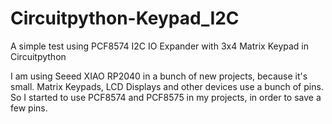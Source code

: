 # Circuitpython-Keypad_I2C
A simple test using PCF8574 I2C IO Expander with 3x4 Matrix Keypad in Circuitpython

I am using Seeed XIAO RP2040 in a bunch of new projects, because it's small. 
Matrix Keypads, LCD Displays and other devices use a bunch of pins. So I started to use PCF8574 and PCF8575 in my projects, in order to save a few pins.
